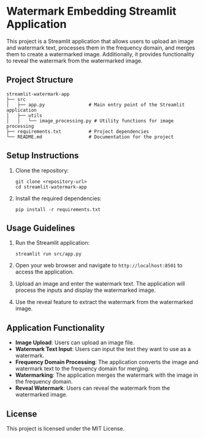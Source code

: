 # Watermark Embedding Streamlit Application

This project is a Streamlit application that allows users to upload an image and watermark text, processes them in the frequency domain, and merges them to create a watermarked image. Additionally, it provides functionality to reveal the watermark from the watermarked image.

## Project Structure

```
streamlit-watermark-app
├── src
│   ├── app.py                # Main entry point of the Streamlit application
│   ├── utils
│   │   └── image_processing.py # Utility functions for image processing
├── requirements.txt          # Project dependencies
└── README.md                 # Documentation for the project
```

## Setup Instructions

1. Clone the repository:
   ```
   git clone <repository-url>
   cd streamlit-watermark-app
   ```

2. Install the required dependencies:
   ```
   pip install -r requirements.txt
   ```

## Usage Guidelines

1. Run the Streamlit application:
   ```
   streamlit run src/app.py
   ```

2. Open your web browser and navigate to `http://localhost:8501` to access the application.

3. Upload an image and enter the watermark text. The application will process the inputs and display the watermarked image.

4. Use the reveal feature to extract the watermark from the watermarked image.

## Application Functionality

- **Image Upload**: Users can upload an image file.
- **Watermark Text Input**: Users can input the text they want to use as a watermark.
- **Frequency Domain Processing**: The application converts the image and watermark text to the frequency domain for merging.
- **Watermarking**: The application merges the watermark with the image in the frequency domain.
- **Reveal Watermark**: Users can reveal the watermark from the watermarked image.

## License

This project is licensed under the MIT License.